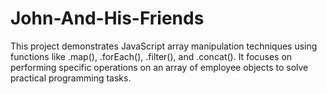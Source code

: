 # John-And-His-Friends
This project demonstrates JavaScript array manipulation techniques using functions like .map(), .forEach(), .filter(), and .concat(). It focuses on performing specific operations on an array of employee objects to solve practical programming tasks.
